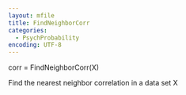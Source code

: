 ```yaml
---
layout: mfile
title: FindNeighborCorr
categories:
  - PsychProbability
encoding: UTF-8
---
```


corr = FindNeighborCorr(X)

Find the nearest neighbor correlation in a data set X